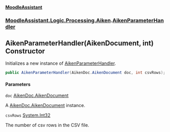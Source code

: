 #### [MoodleAssistant](index.md 'index')
### [MoodleAssistant.Logic.Processing.Aiken](MoodleAssistant.Logic.Processing.Aiken.md 'MoodleAssistant.Logic.Processing.Aiken').[AikenParameterHandler](MoodleAssistant.Logic.Processing.Aiken.AikenParameterHandler.md 'MoodleAssistant.Logic.Processing.Aiken.AikenParameterHandler')

## AikenParameterHandler(AikenDocument, int) Constructor

Initializes a new instance of [AikenParameterHandler](MoodleAssistant.Logic.Processing.Aiken.AikenParameterHandler.md 'MoodleAssistant.Logic.Processing.Aiken.AikenParameterHandler').

```csharp
public AikenParameterHandler(AikenDoc.AikenDocument doc, int csvRows);
```
#### Parameters

<a name='MoodleAssistant.Logic.Processing.Aiken.AikenParameterHandler.AikenParameterHandler(AikenDoc.AikenDocument,int).doc'></a>

`doc` [AikenDoc.AikenDocument](https://docs.microsoft.com/en-us/dotnet/api/AikenDoc.AikenDocument 'AikenDoc.AikenDocument')

A [AikenDoc.AikenDocument](https://docs.microsoft.com/en-us/dotnet/api/AikenDoc.AikenDocument 'AikenDoc.AikenDocument') instance.

<a name='MoodleAssistant.Logic.Processing.Aiken.AikenParameterHandler.AikenParameterHandler(AikenDoc.AikenDocument,int).csvRows'></a>

`csvRows` [System.Int32](https://docs.microsoft.com/en-us/dotnet/api/System.Int32 'System.Int32')

The number of csv rows in the CSV file.